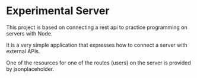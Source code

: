 # Experimental Server

This project is based on connecting a rest api to practice programming on servers with Node.

It is a very simple application that expresses how to connect a server with external APIs.

One of the resources for one of the routes (users) on the server is provided by jsonplaceholder.

